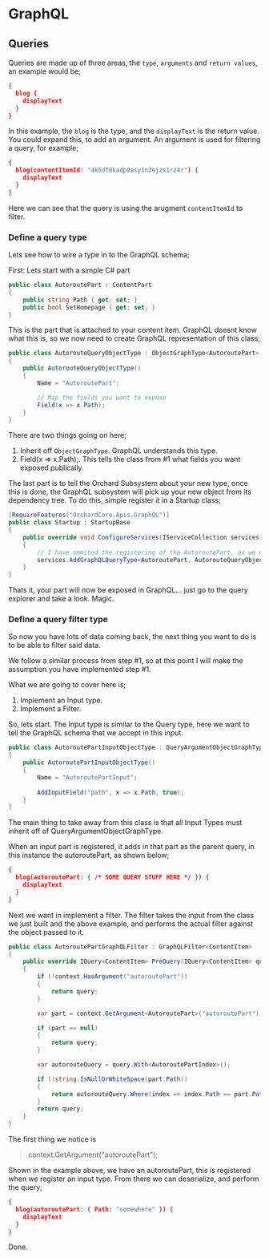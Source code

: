 # GraphQL

## Queries

Queries are made up of three areas, the `type`, `arguments` and `return values`, an example would be;

```json
{
  blog {
    displayText
  }
}
```

In this example, the `blog` is the type, and the `displayText` is the return value. You could expand this, to add an argument. An argument is used for filtering a query, for example;

```json
{
  blog(contentItemId: "4k5df0kadp9asy1n2ejzs1rz4r") {
    displayText
  }
}
```

Here we can see that the query is using the arugment `contentItemId` to filter.

### Define a query type

Lets see how to wire a type in to the GraphQL schema;

First: Lets start with a simple C# part

```c#
public class AutoroutePart : ContentPart
{
    public string Path { get; set; }
    public bool SetHomepage { get; set; }
}
```

This is the part that is attached to your content item. GraphQL doesnt know what this is, so we now need to create GraphQL representation of this class;

```c#
public class AutorouteQueryObjectType : ObjectGraphType<AutoroutePart>
{
    public AutorouteQueryObjectType()
    {
        Name = "AutoroutePart";

        // Map the fields you want to expose
        Field(x => x.Path);
    }
}
```

There are two things going on here;

1. Inherit off `ObjectGraphType`. GraphQL understands this type.
2. Field(x => x.Path);. This tells the class from #1 what fields you want exposed publically.

The last part is to tell the Orchard Subsystem about your new type, once this is done, the GraphQL subsystem will pick up your new object from its dependency tree. To do this, simple register it in a Startup class;

```c#
[RequireFeatures("OrchardCore.Apis.GraphQL")]
public class Startup : StartupBase
{
    public override void ConfigureServices(IServiceCollection services)
    {
        // I have ommited the registering of the AutoroutePart, as we expect that to already be registered
        services.AddGraphQLQueryType<AutoroutePart, AutorouteQueryObjectType>();
    }
}
```

Thats it, your part will now be exposed in GraphQL... just go to the query explorer and take a look. Magic.

### Define a query filter type

So now you have lots of data coming back, the next thing you want to do is to be able to filter said data.

We follow a similar process from step #1, so at this point I will make the assumption you have implemented step #1.

What we are going to cover here is;

1. Implement an Input type.
2. Implement a Filter.

So, lets start. The Input type is similar to the Query type, here we want to tell the GraphQL schema that we accept in this input.

```c#
public class AutoroutePartInputObjectType : QueryArgumentObjectGraphType<AutoroutePart>
{
    public AutoroutePartInputObjectType()
    {
        Name = "AutoroutePartInput";
        
        AddInputField("path", x => x.Path, true);
    }
}
```

The main thing to take away from this class is that all Input Types must inherit off of QueryArgumentObjectGraphType.

When an input part is registered, it adds in that part as the parent query, in this instance the autoroutePart, as shown below;

```json
{
  blog(autoroutePart: { /* SOME QUERY STUFF HERE */ }) {
    displayText
  }
}
```

Next we want in implement a filter. The filter takes the input from the class we just built and the above example, and performs the actual filter against the object passed to it.

```c#
public class AutoroutePartGraphQLFilter : GraphQLFilter<ContentItem>
{
    public override IQuery<ContentItem> PreQuery(IQuery<ContentItem> query, ResolveFieldContext context)
    {
        if (!context.HasArgument("autoroutePart"))
        {
            return query;
        }

        var part = context.GetArgument<AutoroutePart>("autoroutePart");

        if (part == null)
        {
            return query;
        }

        var autorouteQuery = query.With<AutoroutePartIndex>();

        if (!string.IsNullOrWhiteSpace(part.Path))
        {
            return autorouteQuery.Where(index => index.Path == part.Path);
        }
        return query;
    }
}
```

The first thing we notice is

> context.GetArgument<AutoroutePart>("autoroutePart");

Shown in the example above, we have an autoroutePart, this is registered when we register an input type. From there we can deserialize, and perform the query;

```json
{
  blog(autoroutePart: { Path: "somewhere" }) {
    displayText
  }
}
```

Done.